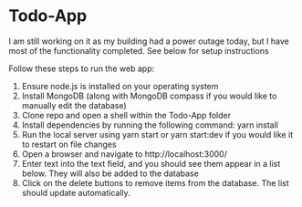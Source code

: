 # Todo-App
I am still working on it as my building had a power outage today, but I have most of the functionality completed. See below for setup instructions


Follow these steps to run the web app:

1. Ensure node.js is installed on your operating system
2. Install MongoDB (along with MongoDB compass if you would like to manually edit the database)
4. Clone repo and open a shell within the Todo-App folder
5. Install dependencies by running the following command: yarn install
6. Run the local server using yarn start or yarn start:dev if you would like it to restart on file changes
7. Open a browser and navigate to http://localhost:3000/
8. Enter text into the text field, and you should see them appear in a list below. They will also be added to the database
9. Click on the delete buttons to remove items from the database. The list should update automatically.
